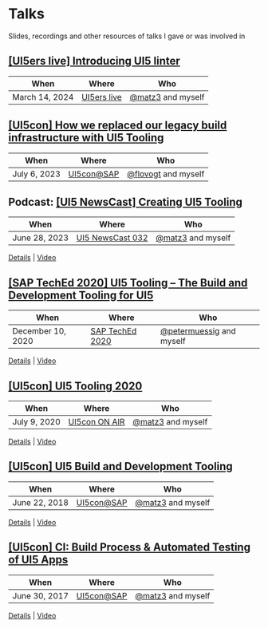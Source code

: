 # Talks
Slides, recordings and other resources of talks I gave or was involved in

## [[UI5ers live] Introducing UI5 linter](https://www.youtube.com/watch?v=dQNKmXldGUE)

When | Where | Who
---- | ----- | ----
March 14, 2024 | [UI5ers live](https://openui5.org/events/#id=ui5ers-36) | [@matz3](https://github.com/matz3) and myself

## [[UI5con] How we replaced our legacy build infrastructure with UI5 Tooling](./UI5con_at_SAP_2023)

When | Where | Who
---- | ----- | ----
July 6, 2023 | [UI5con@SAP](https://openui5.org/ui5con/germany2023/) | [@flovogt](https://github.com/flovogt) and myself

## Podcast: [[UI5 NewsCast] Creating UI5 Tooling](https://podcast.opensap.info/ui5-newscast/2023/06/20/ui5-newscast-032-creating-ui5-tooling/)

When | Where | Who
---- | ----- | ----
June 28, 2023 | [UI5 NewsCast 032](https://podcast.opensap.info/ui5-newscast/2023/06/20/ui5-newscast-032-creating-ui5-tooling/) | [@matz3](https://github.com/matz3) and myself

[Details](./UI5con_at_SAP_2023) | [Video](https://www.youtube.com/live/aCyMC27ED80?feature=share&t=10945)

## [[SAP TechEd 2020] UI5 Tooling – The Build and Development Tooling for UI5](./TechEd_2020)

When | Where | Who
---- | ----- | ----
December 10, 2020 | [SAP TechEd 2020](https://events.sapteched.com/widget/sap/sapteched2020/Catalog/session/1602217237713001KYUH) | [@petermuessig](https://github.com/petermuessig) and myself

[Details](./TechEd_2020) | [Video](https://www.youtube.com/watch?v=Cnag-Z4jzcc)

## [[UI5con] UI5 Tooling 2020](./UI5con_ON_AIR_2020)

When | Where | Who
---- | ----- | ----
July 9, 2020 | [UI5con ON AIR](https://openui5.org/ui5con/onair2020/) | [@matz3](https://github.com/matz3) and myself

[Details](./UI5con_ON_AIR_2020) | [Video](https://www.youtube.com/watch?v=8IHoVJLKN34)

## [[UI5con] UI5 Build and Development Tooling](./UI5con_at_SAP_2018)

When | Where | Who
---- | ----- | ----
June 22, 2018 | [UI5con@SAP](http://openui5.org/ui5con/) | [@matz3](https://github.com/matz3) and myself

[Details](./UI5con_at_SAP_2018) | [Video](https://www.youtube.com/watch?v=iQ07oe26y_k)

## [[UI5con] CI: Build Process & Automated Testing of UI5 Apps](./UI5con_at_SAP_2017)

When | Where | Who
---- | ----- | ----
June 30, 2017 | [UI5con@SAP](http://openui5.org/ui5con/) | [@matz3](https://github.com/matz3) and myself

[Details](./UI5con_at_SAP_2017) | [Video](https://www.youtube.com/watch?v=TceM3zf8VSk)
